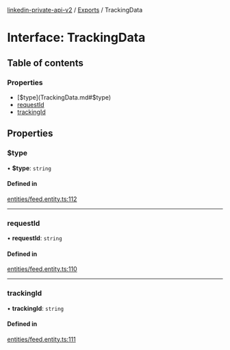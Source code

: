 [linkedin-private-api-v2](../README.md) / [Exports](../modules.md) / TrackingData

# Interface: TrackingData

## Table of contents

### Properties

- [$type](TrackingData.md#$type)
- [requestId](TrackingData.md#requestid)
- [trackingId](TrackingData.md#trackingid)

## Properties

### $type

• **$type**: `string`

#### Defined in

[entities/feed.entity.ts:112](https://github.com/akash-gupt/linkedin-private-api/blob/db337d2/src/entities/feed.entity.ts#L112)

___

### requestId

• **requestId**: `string`

#### Defined in

[entities/feed.entity.ts:110](https://github.com/akash-gupt/linkedin-private-api/blob/db337d2/src/entities/feed.entity.ts#L110)

___

### trackingId

• **trackingId**: `string`

#### Defined in

[entities/feed.entity.ts:111](https://github.com/akash-gupt/linkedin-private-api/blob/db337d2/src/entities/feed.entity.ts#L111)
